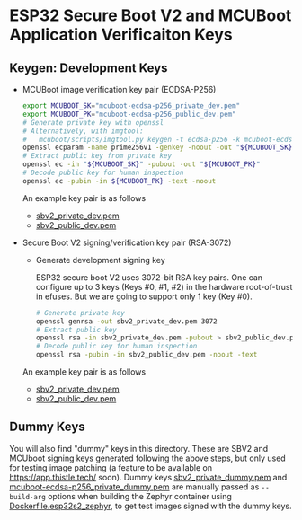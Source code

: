 # ESP32 Secure Boot V2 and MCUBoot Application Verificaiton Keys

## Keygen: Development Keys

- MCUBoot image verification key pair (ECDSA-P256)

  ```bash
  export MCUBOOT_SK="mcuboot-ecdsa-p256_private_dev.pem"
  export MCUBOOT_PK="mcuboot-ecdsa-p256_public_dev.pem"
  # Generate private key with openssl
  # Alternatively, with imgtool:
  #   mcuboot/scripts/imgtool.py keygen -t ecdsa-p256 -k mcuboot-ecdsa-p256_private.pem
  openssl ecparam -name prime256v1 -genkey -noout -out "${MCUBOOT_SK}"
  # Extract public key from private key
  openssl ec -in "${MCUBOOT_SK}" -pubout -out "${MCUBOOT_PK}"
  # Decode public key for human inspection
  openssl ec -pubin -in ${MCUBOOT_PK} -text -noout
  ```

  An example key pair is as follows

  - [sbv2_private_dev.pem](./sbv2_private_dev.pem)
  - [sbv2_public_dev.pem](./sbv2_public_dev.pem)

- Secure Boot V2 signing/verification key pair (RSA-3072)

  - Generate development signing key

    ESP32 secure boot V2 uses 3072-bit RSA key pairs. One can configure up to 3
    keys (Keys #0, #1, #2) in the hardware root-of-trust in efuses. But we are
    going to support only 1 key (Key #0).

    ```bash
    # Generate private key
    openssl genrsa -out sbv2_private_dev.pem 3072
    # Extract public key
    openssl rsa -in sbv2_private_dev.pem -pubout > sbv2_public_dev.pem
    # Decode public key for human inspection
    openssl rsa -pubin -in sbv2_public_dev.pem -noout -text
    ```

  An example key pair is as follows

  - [sbv2_private_dev.pem](./sbv2_private_dev.pem)
  - [sbv2_public_dev.pem](./sbv2_public_dev.pem)


## Dummy Keys

You will also find "dummy" keys in this directory. These are SBV2 and MCUboot
signing keys generated following the above steps, but only used for testing
image patching (a feature to be available on <https://app.thistle.tech/> soon).
Dummy keys [sbv2_private_dummy.pem](./sbv2_private_dummy.pem) and
[mcuboot-ecdsa-p256_private_dummy.pem](./mcuboot-ecdsa-p256_private_dummy.pem)
are manually passed as `--build-arg` options when building the Zephyr container
using [Dockerfile.esp32s2_zephyr](../Dockerfile.esp32_zephyr), to get test
images signed with the dummy keys.